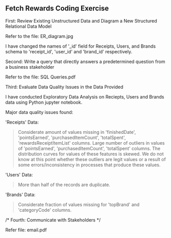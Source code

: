 ## Fetch Rewards Coding Exercise

First: Review Existing Unstructured Data and Diagram a New Structured Relational Data Model

Refer to the file: ER_diagram.jpg

I have changed the names of '_id' field for Receipts, Users, and Brands schema to 'receipt_id', 'user_id' and 'brand_id' respectively.

Second: Write a query that directly answers a predetermined question from a business stakeholder

Refer to the file: SQL Queries.pdf

Third: Evaluate Data Quality Issues in the Data Provided

I have conducted Exploratory Data Analysis on Reciepts, Users and Brands data using Python jupyter notebook.

Major data quality issues found:

'Receipts' Data:
> Considerate amount of values missing in 'finishedDate', 'pointsEarned', 'purchasedItemCount', 'totalSpent', 'rewardsReceiptItemList' columns.
> Large number of outliers in values of 'pointsEarned', 'purchasedItemCount', 'totalSpent' columns. The distribution curves for values of these features is skewed. We do not know at this point whether these outliers are legit values or a result of some errors/inconsistency in processes that produce these values.

'Users' Data:
> More than half of the records are duplicate.

'Brands' Data:
> Considerate fraction of values missing for 'topBrand' and 'categoryCode' columns.

/* Fourth: Communicate with Stakeholders */

Refer file: email.pdf
